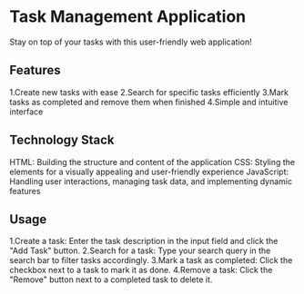
# Task Management Application
Stay on top of your tasks with this user-friendly web application!

## Features
1.Create new tasks with ease
2.Search for specific tasks efficiently
3.Mark tasks as completed and remove them when finished
4.Simple and intuitive interface

## Technology Stack
HTML: Building the structure and content of the application
CSS: Styling the elements for a visually appealing and user-friendly experience
JavaScript: Handling user interactions, managing task data, and implementing dynamic features

## Usage
1.Create a task: Enter the task description in the input field and click the "Add Task" button.
2.Search for a task: Type your search query in the search bar to filter tasks accordingly.
3.Mark a task as completed: Click the checkbox next to a task to mark it as done.
4.Remove a task: Click the "Remove" button next to a completed task to delete it.
